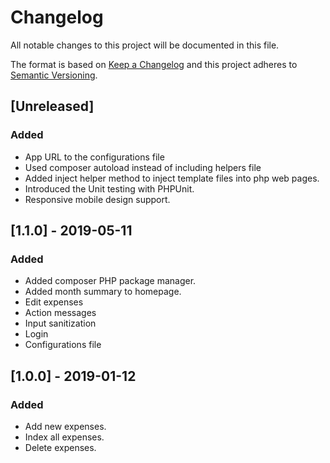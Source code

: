 # Changelog
All notable changes to this project will be documented in this file.

The format is based on [Keep a Changelog](http://keepachangelog.com/en/1.0.0/)
and this project adheres to [Semantic Versioning](http://semver.org/spec/v2.0.0.html).

## [Unreleased]
### Added
- App URL to the configurations file
- Used composer autoload instead of including helpers file
- Added inject helper method to inject template files into php web pages.
- Introduced the Unit testing with PHPUnit.
- Responsive mobile design support.

## [1.1.0] - 2019-05-11
### Added
- Added composer PHP package manager.
- Added month summary to homepage.
- Edit expenses
- Action messages
- Input sanitization
- Login
- Configurations file

## [1.0.0] - 2019-01-12
### Added
- Add new expenses.
- Index all expenses.
- Delete expenses.
